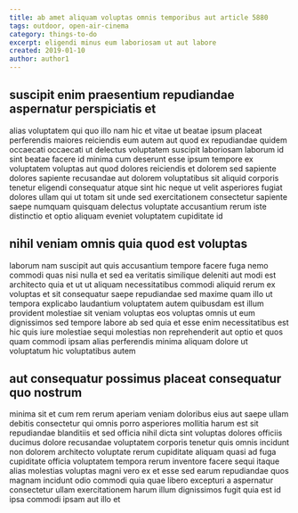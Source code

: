 ```yaml
---
title: ab amet aliquam voluptas omnis temporibus aut article 5880
tags: outdoor, open-air-cinema
category: things-to-do
excerpt: eligendi minus eum laboriosam ut aut labore
created: 2019-01-10
author: author1
---
```


## suscipit enim praesentium repudiandae aspernatur perspiciatis et

alias voluptatem qui quo illo nam hic et vitae ut beatae ipsum placeat perferendis maiores reiciendis eum autem aut quod ex repudiandae quidem occaecati occaecati ut delectus voluptatem suscipit laboriosam laborum id sint beatae facere id minima cum deserunt esse ipsum tempore ex voluptatem voluptas aut quod dolores reiciendis et dolorem sed sapiente dolores sapiente recusandae aut dolorem voluptatibus sit aliquid corporis tenetur eligendi consequatur atque sint hic neque ut velit asperiores fugiat dolores ullam qui ut totam sit unde sed exercitationem consectetur sapiente saepe numquam quisquam delectus voluptate accusantium rerum iste distinctio et optio aliquam eveniet voluptatem cupiditate id

## nihil veniam omnis quia quod est voluptas

laborum nam suscipit aut quis accusantium tempore facere fuga nemo commodi quas nisi nulla et sed ea veritatis similique deleniti aut modi est architecto quia et ut ut aliquam necessitatibus commodi aliquid rerum ex voluptas et sit consequatur saepe repudiandae sed maxime quam illo ut tempora explicabo laudantium voluptatem autem quibusdam est illum provident molestiae sit veniam voluptas eos voluptas omnis ut eum dignissimos sed tempore labore ab sed quia et esse enim necessitatibus est hic quis iure molestiae sequi molestias non reprehenderit aut optio et quos quam commodi ipsam alias perferendis minima aliquam dolore ut voluptatum hic voluptatibus autem

## aut consequatur possimus placeat consequatur quo nostrum

minima sit et cum rem rerum aperiam veniam doloribus eius aut saepe ullam debitis consectetur qui omnis porro asperiores mollitia harum est sit repudiandae blanditiis et sed officia nihil dicta sint voluptas dolores officiis ducimus dolore recusandae voluptatem corporis tenetur quis omnis incidunt non dolorem architecto voluptate rerum cupiditate aliquam quasi ad fuga cupiditate officia voluptatem tempora rerum inventore facere sequi itaque alias molestias voluptas magni vero ex et esse sed earum repudiandae quos magnam incidunt odio commodi quia quae libero excepturi a aspernatur consectetur ullam exercitationem harum illum dignissimos fugit quia est id ipsa commodi ipsam aut illo et
